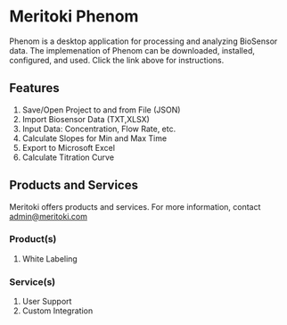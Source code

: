 # Meritoki Phenom
Phenom is a desktop application for processing and analyzing BioSensor data. The implemenation of Phenom can be downloaded, installed, configured, and used. Click the link above for instructions.

## Features
1. Save/Open Project to and from File (JSON)
2. Import Biosensor Data (TXT,XLSX)
3. Input Data: Concentration, Flow Rate, etc.
4. Calculate Slopes for Min and Max Time
5. Export to Microsoft Excel
6. Calculate Titration Curve

## Products and Services
Meritoki offers products and services. For more information, contact admin@meritoki.com

### Product(s)
1. White Labeling

### Service(s)
1. User Support
2. Custom Integration


